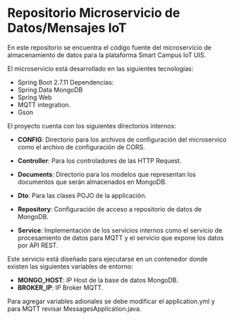 
# Repositorio Microservicio de Datos/Mensajes IoT

En este repositorio se encuentra el código fuente del microservicio de almacenamiento de datos para la plataforma Smart Campus IoT UIS. 

El microservicio está desarrollado en las siguientes tecnologías: 

- Spring Boot 2.7.11
Dependencias:
- Spring Data MongoDB
- Spring Web
- MQTT integration. 
- Gson

El proyecto cuenta con los siguientes directorios internos: 

- **CONFIG**: Directorio para los archivos de configuración del microservico como el archivo de configuración de CORS.

- **Controller**: Para los controladores de las HTTP Request.

- **Documents**: Directorio para los modelos que representan los documentos que serán almacenados en MongoDB.

- **Dto**: Para las clases POJO de la applicación.

- **Repository**: Configuración de acceso a repositorio de datos de MongoDB.

- **Service**: Implementación de los servicios internos como el servicio de procesamiento de datos para MQTT y el servicio que expone los datos por API REST. 


Este servicio está diseñado para ejecutarse en un contenedor donde existen las siguientes variables de entorno: 

- **MONGO_HOST**: IP Host de la base de datos MongoDB.
- **BROKER_IP**: IP Broker MQTT. 

Para agregar variables adionales se debe modificar el application.yml y para MQTT revisar MessagesApplication.java.

